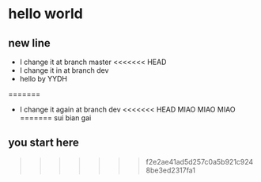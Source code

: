 # hello world

## new line
- I change it at branch master 
<<<<<<< HEAD
- I change it in at branch dev
- hello by YYDH


=======
- I change it again at branch dev
<<<<<<< HEAD
MIAO MIAO MIAO
=======
sui bian gai
## you start here
>>>>>>> f2e2ae41ad5d257c0a5b921c9248be3ed2317fa1
